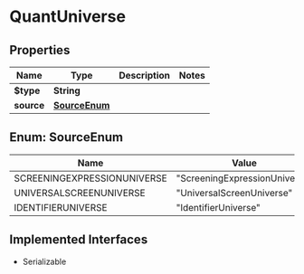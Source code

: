 

# QuantUniverse


## Properties

Name | Type | Description | Notes
------------ | ------------- | ------------- | -------------
**$type** | **String** |  | 
**source** | [**SourceEnum**](#SourceEnum) |  | 



## Enum: SourceEnum

Name | Value
---- | -----
SCREENINGEXPRESSIONUNIVERSE | &quot;ScreeningExpressionUniverse&quot;
UNIVERSALSCREENUNIVERSE | &quot;UniversalScreenUniverse&quot;
IDENTIFIERUNIVERSE | &quot;IdentifierUniverse&quot;


## Implemented Interfaces

* Serializable


